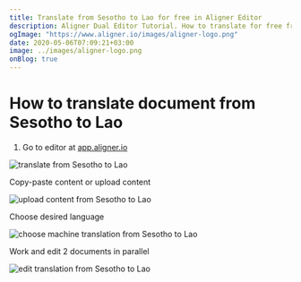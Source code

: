 ```yaml
---
title: Translate from Sesotho to Lao for free in Aligner Editor
description: Aligner Dual Editor Tutorial. How to translate for free from Sesotho to Lao. Aligner is multilingual document management platform. 
ogImage: "https://www.aligner.io/images/aligner-logo.png"
date: 2020-05-06T07:09:21+03:00
image: ../images/aligner-logo.png
onBlog: true
---
```


# How to translate document from Sesotho to Lao

1. Go to editor at [app.aligner.io](https://app.aligner.io "Aligner App web page")

![translate from Sesotho to Lao](../aligner-blank-editor.png "translate from Sesotho to Lao")

Copy-paste content or upload content

![upload content from Sesotho to Lao](../aligner-uploaded-document.png "upload content from Sesotho to Lao")

Choose desired language

![choose machine translation from Sesotho to Lao](../aligner-language-dropdown.png "choose machine translation from Sesotho to Lao")

Work and edit 2 documents in parallel

![edit translation from Sesotho to Lao](../aligner-double-sitded-editor.png "edit translation from Sesotho to Lao")

